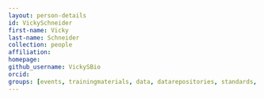 ```yaml
---
layout: person-details
id: VickySchneider
first-name: Vicky
last-name: Schneider
collection: people
affiliation:
homepage:
github_username: VickySBio
orcid:
groups: [events, trainingmaterials, data, datarepositories, standards, tools, community, validation]
---
```


